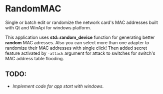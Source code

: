 # RandomMAC
Single or batch edit or randomize the network card's MAC addresses built with Qt and WinApi for windows platform.

This application uses **std::random_device** function for generating better **random** MAC adresses. Also you can select more than one adapter to randomize their MAC addresses with single click! 
Then added secret feature activated by ` -attack ` argument for attack to switches for switch's MAC address table flooding.

## TODO:
* *Implement code for app start with windows.*
